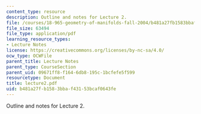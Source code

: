 ```yaml
---
content_type: resource
description: Outline and notes for Lecture 2.
file: /courses/18-965-geometry-of-manifolds-fall-2004/b481a27fb1583bbaf43153bcaf0643fe_lecture2.pdf
file_size: 63494
file_type: application/pdf
learning_resource_types:
- Lecture Notes
license: https://creativecommons.org/licenses/by-nc-sa/4.0/
ocw_type: OCWFile
parent_title: Lecture Notes
parent_type: CourseSection
parent_uid: 09671ff8-f164-6db8-195c-1bcfefe5f599
resourcetype: Document
title: lecture2.pdf
uid: b481a27f-b158-3bba-f431-53bcaf0643fe
---
```

Outline and notes for Lecture 2.